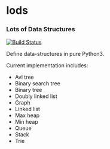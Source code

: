 # lods

### Lots of Data Structures

[![Build Status](https://travis-ci.org/nitinbhojwani/lods.svg?branch=master)](https://travis-ci.org/nitinbhojwani/lods)

Define data-structures in pure Python3.

Current implementation includes:
* Avl tree
* Binary search tree
* Binary tree
* Doubly linked list
* Graph
* Linked list
* Max heap
* Min heap
* Queue
* Stack
* Trie
